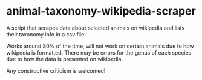 # animal-taxonomy-wikipedia-scraper
A script that scrapes data about selected animals on wikipedia and lists their taxonomy info in a csv file.

Works around 80% of the time, will not work on certain animals due to how wikipedia is formatted. There may be errors for the genus of each species due to how the data is presented on wikipedia.

Any constructive criticism is welcomed!
